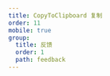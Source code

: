 ```yaml
---
title: CopyToClipboard 复制
order: 11
mobile: true
group:
  title: 反馈
  order: 1
  path: feedback
---
```


<code src="../demo/CopyToClipboard.tsx"></code>
<API src="../src/CopyToClipboard.tsx"></API>
